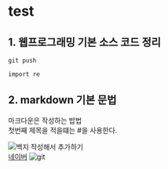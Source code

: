 # test
## 1. 웹프로그래밍 기본 소스 코드 정리
``````
git push
``````
``````
import re
``````

## 2. markdown 기본 문법
마크다운은 작성하는 밥법  
첫번째 제목을 적을떄는 #을 사용한다.

<img src="https://img.shields.io/badge/DOCKER-353535?style=flat-square&logo=apacheflink&logoColor=AA344D"/>백지 작성해서 추가하기  
[네이버](https://www.naver.com/)
![git](https://i.namu.wiki/i/vAR52GTiSW854VmKOijTf9azmHOD4YLwHZ3oFHcduMlrOKVNRB8yPBFrvMq2xkXtyLTnGKzktkbX3DGzxAJFoQ.webp)  

